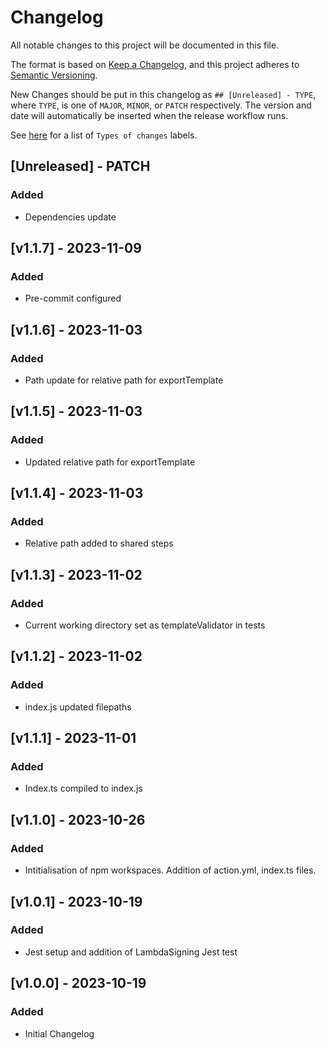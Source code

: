 # Changelog
All notable changes to this project will be documented in this file.

The format is based on [Keep a Changelog](https://keepachangelog.com/en/1.1.0/),
and this project adheres to [Semantic Versioning](https://semver.org/spec/v2.0.0.html).

New Changes should be put in this changelog as `## [Unreleased] - TYPE`, where `TYPE`,
is one of `MAJOR`, `MINOR`, or `PATCH` respectively.
The version and date will automatically be inserted when the release workflow runs.

See [here](https://keepachangelog.com/en/1.1.0/#how) for a list of `Types of changes` labels.

## [Unreleased] - PATCH
### Added
- Dependencies update

## [v1.1.7] - 2023-11-09
### Added
- Pre-commit configured

## [v1.1.6] - 2023-11-03
### Added
- Path update for relative path for exportTemplate

## [v1.1.5] - 2023-11-03
### Added
- Updated relative path for exportTemplate

## [v1.1.4] - 2023-11-03
### Added
- Relative path added to shared steps

## [v1.1.3] - 2023-11-02
### Added
- Current working directory set as templateValidator in tests

## [v1.1.2] - 2023-11-02
### Added
- index.js updated filepaths

## [v1.1.1] - 2023-11-01
### Added
- Index.ts compiled to index.js

## [v1.1.0] - 2023-10-26
### Added
- Intitialisation of npm workspaces. Addition of action.yml, index.ts files.

## [v1.0.1] - 2023-10-19
### Added
- Jest setup and addition of LambdaSigning Jest test

## [v1.0.0] - 2023-10-19
### Added
- Initial Changelog
